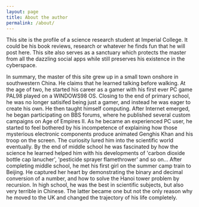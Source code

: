 ```yaml
---
layout: page
title: About the author
permalink: /about/
---
```


This site is the profile of a science research student at Imperial College. It could be his book reviews, research or whatever he finds fun that he will post here. This site also serves as a sanctuary which protects the master from all the dazzling social apps while still preserves his existence in the cyberspace.

In summary, the master of this site grew up in a small town onshore in southwestern China. He claims that he learned talking before walking. At the age of two, he started his career as a gamer with his first ever PC game PAL98 played on a WINDOWS98 OS. Closing to the end of primary school, he was no longer satisifed being just a gamer, and instead he was eager to create his own. He then taught himself computing. After Internet emerged, he began participating on BBS forums, where he published several custom campaigns on Age of Empires II. As he became an experienced PC user, he started to feel bothered by his incompetence of explaining how those mysterious electronic components produce animated Genghis Khan and his troop on the screen. The curiosity lured him into the scientific world eventually. By the end of middle school he was fascinated by how the science he learned helped him with his developments of 'carbon dioxide bottle cap lanucher', 'pesticide sprayer flamethrower' and so on... After completing middle school, he met his first girl on the summer camp train to Beijing. He captured her heart by demonstrating the binary and decimal conversion of a number, and how to solve the Hanoi tower problem by recursion. In high school, he was the best in scientific subjects, but also very terrible in Chinese. The latter became one but not the only reason why he moved to the UK and changed the trajectory of his life completely.




 
  




<!-- 
Hi this is R3DR4NP4. I set up this page when doing my PhD at Imperial College.

My research interest concerns swimming mechanisms in Stokes flow and numerical methods.

Ciliates are micro-organisms characterized by the presence of numerous slender organelles called cilia emerging form the cell body, and propel themselves through periodic beatings of cilia. In the former studies, the induced ciliary propulsion was analysed by introducing an 'envelope' near the surface of the cell body, but the individuality of cilia is ignored (Squirmers). My research will look into the swimming mechanisms of ciliates from the first principle, how they interact with each other and the resulting collective motions.

Below are pictures from my MSc thesis and hopefully they give you an intuition of what I am studying. -->

<!-- <img src="/pic/pattern.png" alt="pattern" width="600">

<br>

<img src="/pic/ciliary.png" alt="ciliary" width="200"> <img src="/pic/oblique.png" alt="oblique" width="400"> -->

